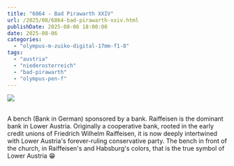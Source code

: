 ```yaml
---
title: "6864 - Bad Pirawarth XXIV"
url: /2025/08/6864-bad-pirawarth-xxiv.html
publishDate: 2025-08-06 18:00:00
date: 2025-08-06
categories:
  - "olympus-m-zuiko-digital-17mm-f1-8"
tags:
  - "austria"
  - "niederosterreich"
  - "bad-pirawarth"
  - "olympus-pen-f"
---
```

<div class="container">
<div class="center"><a target="_blank" href="https://d25zfm9zpd7gm5.cloudfront.net/1200x1200/2021/20210307_154238_lr.jpg"><img class="webfeedsFeaturedVisual" src="https://d25zfm9zpd7gm5.cloudfront.net/0600x0600/2021/20210307_154238_lr.jpg" /></a></div>
</div>
<br />

A bench (Bank in German) sponsored by a bank. Raiffeisen is
the dominant bank in Lower Austria. Originally a cooperative
bank, rooted in the early credit unions of Friedrich Wilhelm
Raiffeisen, it is now deeply intertwined with Lower
Austria's forever-ruling conservative party. The bench in
front of the church, in Raiffeisen's and Habsburg's colors,
that is the true symbol of Lower Austria :grin:
